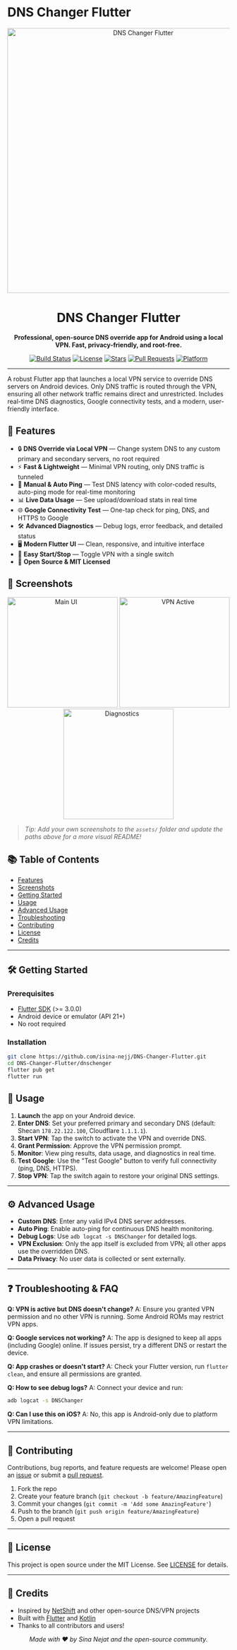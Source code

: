 # DNS Changer Flutter

<p align="center">
  <img src="https://raw.githubusercontent.com/isina-nejj/DNS-Changer-Flutter/main/assets/banner.png" alt="DNS Changer Flutter" width="600"/>
</p>

<h1 align="center">DNS Changer Flutter</h1>

<p align="center">
  <b>Professional, open-source DNS override app for Android using a local VPN. Fast, privacy-friendly, and root-free.</b>
</p>

<p align="center">
  <a href="https://github.com/isina-nejj/DNS-Changer-Flutter/actions"><img src="https://img.shields.io/github/workflow/status/isina-nejj/DNS-Changer-Flutter/Flutter%20CI?style=flat-square" alt="Build Status"></a>
  <a href="https://github.com/isina-nejj/DNS-Changer-Flutter/blob/main/LICENSE"><img src="https://img.shields.io/github/license/isina-nejj/DNS-Changer-Flutter?style=flat-square" alt="License"></a>
  <a href="https://github.com/isina-nejj/DNS-Changer-Flutter/stargazers"><img src="https://img.shields.io/github/stars/isina-nejj/DNS-Changer-Flutter?style=flat-square" alt="Stars"></a>
  <a href="https://github.com/isina-nejj/DNS-Changer-Flutter/pulls"><img src="https://img.shields.io/github/issues-pr/isina-nejj/DNS-Changer-Flutter?style=flat-square" alt="Pull Requests"></a>
  <a href="https://github.com/isina-nejj/DNS-Changer-Flutter"><img src="https://img.shields.io/badge/platform-Android-blue?style=flat-square" alt="Platform"></a>
</p>

---

A robust Flutter app that launches a local VPN service to override DNS servers on Android devices. Only DNS traffic is routed through the VPN, ensuring all other network traffic remains direct and unrestricted. Includes real-time DNS diagnostics, Google connectivity tests, and a modern, user-friendly interface.


## 🚀 Features

- 🔒 **DNS Override via Local VPN** — Change system DNS to any custom primary and secondary servers, no root required
- ⚡ **Fast & Lightweight** — Minimal VPN routing, only DNS traffic is tunneled
- 📶 **Manual & Auto Ping** — Test DNS latency with color-coded results, auto-ping mode for real-time monitoring
- 📊 **Live Data Usage** — See upload/download stats in real time
- 🌐 **Google Connectivity Test** — One-tap check for ping, DNS, and HTTPS to Google
- 🛠️ **Advanced Diagnostics** — Debug logs, error feedback, and detailed status
- 🖥️ **Modern Flutter UI** — Clean, responsive, and intuitive interface
- 🔄 **Easy Start/Stop** — Toggle VPN with a single switch
- 📝 **Open Source & MIT Licensed**


## 📸 Screenshots

<p align="center">
  <img src="assets/screenshot1.png" alt="Main UI" width="250"/>
  <img src="assets/screenshot2.png" alt="VPN Active" width="250"/>
  <img src="assets/screenshot3.png" alt="Diagnostics" width="250"/>
</p>

> _Tip: Add your own screenshots to the `assets/` folder and update the paths above for a more visual README!_


## 📚 Table of Contents

- [Features](#-features)
- [Screenshots](#-screenshots)
- [Getting Started](#-getting-started)
- [Usage](#-usage)
- [Advanced Usage](#-advanced-usage)
- [Troubleshooting](#-troubleshooting)
- [Contributing](#-contributing)
- [License](#-license)
- [Credits](#-credits)

---

## 🛠️ Getting Started

### Prerequisites

- [Flutter SDK](https://flutter.dev/docs/get-started/install) (>= 3.0.0)
- Android device or emulator (API 21+)
- No root required

### Installation

```bash
git clone https://github.com/isina-nejj/DNS-Changer-Flutter.git
cd DNS-Changer-Flutter/dnschenger
flutter pub get
flutter run
```


## 📲 Usage

1. **Launch** the app on your Android device.
2. **Enter DNS**: Set your preferred primary and secondary DNS (default: Shecan `178.22.122.100`, Cloudflare `1.1.1.1`).
3. **Start VPN**: Tap the switch to activate the VPN and override DNS.
4. **Grant Permission**: Approve the VPN permission prompt.
5. **Monitor**: View ping results, data usage, and diagnostics in real time.
6. **Test Google**: Use the "Test Google" button to verify full connectivity (ping, DNS, HTTPS).
7. **Stop VPN**: Tap the switch again to restore your original DNS settings.

---

## ⚙️ Advanced Usage

- **Custom DNS**: Enter any valid IPv4 DNS server addresses.
- **Auto Ping**: Enable auto-ping for continuous DNS health monitoring.
- **Debug Logs**: Use `adb logcat -s DNSChanger` for detailed logs.
- **VPN Exclusion**: Only the app itself is excluded from VPN; all other apps use the overridden DNS.
- **Data Privacy**: No user data is collected or sent externally.

---

## ❓ Troubleshooting & FAQ

**Q: VPN is active but DNS doesn't change?**
A: Ensure you granted VPN permission and no other VPN is running. Some Android ROMs may restrict VPN apps.

**Q: Google services not working?**
A: The app is designed to keep all apps (including Google) online. If issues persist, try a different DNS or restart the device.

**Q: App crashes or doesn't start?**
A: Check your Flutter version, run `flutter clean`, and ensure all permissions are granted.

**Q: How to see debug logs?**
A: Connect your device and run:
```bash
adb logcat -s DNSChanger
```

**Q: Can I use this on iOS?**
A: No, this app is Android-only due to platform VPN limitations.

---


## 🤝 Contributing

Contributions, bug reports, and feature requests are welcome! Please open an [issue](https://github.com/isina-nejj/DNS-Changer-Flutter/issues) or submit a [pull request](https://github.com/isina-nejj/DNS-Changer-Flutter/pulls).

1. Fork the repo
2. Create your feature branch (`git checkout -b feature/AmazingFeature`)
3. Commit your changes (`git commit -m 'Add some AmazingFeature'`)
4. Push to the branch (`git push origin feature/AmazingFeature`)
5. Open a pull request

---

## 📄 License

This project is open source under the MIT License. See [LICENSE](LICENSE) for details.

---

## 🙏 Credits

- Inspired by [NetShift](https://github.com/evait-security/netshift) and other open-source DNS/VPN projects
- Built with [Flutter](https://flutter.dev/) and [Kotlin](https://kotlinlang.org/)
- Thanks to all contributors and users!

<p align="center">
  <em>Made with ❤️ by Sina Nejat and the open-source community.</em>
</p>
